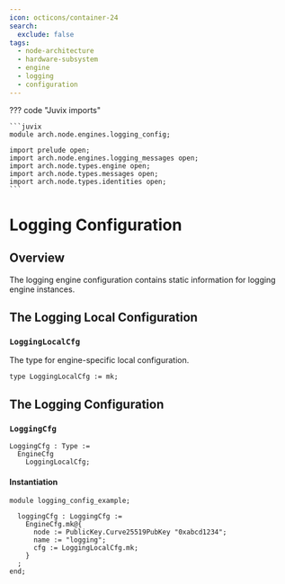 ```yaml
---
icon: octicons/container-24
search:
  exclude: false
tags:
  - node-architecture
  - hardware-subsystem
  - engine
  - logging
  - configuration
---
```


??? code "Juvix imports"

    ```juvix
    module arch.node.engines.logging_config;

    import prelude open;
    import arch.node.engines.logging_messages open;
    import arch.node.types.engine open;
    import arch.node.types.messages open;
    import arch.node.types.identities open;
    ```

# Logging Configuration

## Overview

The logging engine configuration contains static information for logging engine instances.

## The Logging Local Configuration

### `LoggingLocalCfg`

The type for engine-specific local configuration.

<!-- --8<-- [start:LoggingLocalCfg] -->
```juvix
type LoggingLocalCfg := mk;
```
<!-- --8<-- [end:LoggingLocalCfg] -->

## The Logging Configuration

### `LoggingCfg`

<!-- --8<-- [start:LoggingCfg] -->
```juvix
LoggingCfg : Type :=
  EngineCfg
    LoggingLocalCfg;
```
<!-- --8<-- [end:LoggingCfg] -->

#### Instantiation

<!-- --8<-- [start:loggingCfg] -->
```juvix extract-module-statements
module logging_config_example;

  loggingCfg : LoggingCfg :=
    EngineCfg.mk@{
      node := PublicKey.Curve25519PubKey "0xabcd1234";
      name := "logging";
      cfg := LoggingLocalCfg.mk;
    }
  ;
end;
```
<!-- --8<-- [end:loggingCfg] -->
